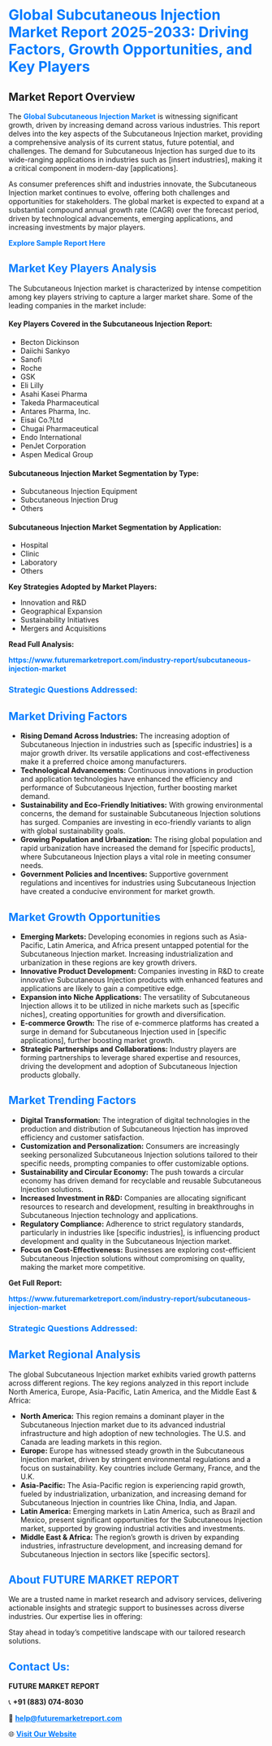 <h1 style="color: #007BFF;">Global Subcutaneous Injection Market Report 2025-2033: Driving Factors, Growth Opportunities, and Key Players</h1>

<section id="overview">
<h2>Market Report Overview</h2>
<p>The <a href="https://www.futuremarketreport.com/industry-report/subcutaneous-injection-market" style="color: #007BFF; text-decoration: none;"><strong>Global Subcutaneous Injection Market</strong></a> is witnessing significant growth, driven by increasing demand across various industries. This report delves into the key aspects of the Subcutaneous Injection market, providing a comprehensive analysis of its current status, future potential, and challenges. The demand for Subcutaneous Injection has surged due to its wide-ranging applications in industries such as [insert industries], making it a critical component in modern-day [applications].</p>
<p>As consumer preferences shift and industries innovate, the Subcutaneous Injection market continues to evolve, offering both challenges and opportunities for stakeholders. The global market is expected to expand at a substantial compound annual growth rate (CAGR) over the forecast period, driven by technological advancements, emerging applications, and increasing investments by major players.</p>
</section>

<section id="overview">
<p><a href="https://www.futuremarketreport.com/request-sample/reportId=41631" style="color: #007BFF; text-decoration: none;"><strong>Explore Sample Report Here</strong></a></p>
</section>

<section id="key-players">
<h2 style="color: #007BFF;">Market Key Players Analysis</h2>
<p>The Subcutaneous Injection market is characterized by intense competition among key players striving to capture a larger market share. Some of the leading companies in the market include:</p>
<h4>Key Players Covered in the Subcutaneous Injection Report:</h4>
<ul><li>Becton Dickinson</li><li>Daiichi Sankyo</li><li>Sanofi</li><li>Roche</li><li>GSK</li><li>Eli Lilly</li><li>Asahi Kasei Pharma</li><li>Takeda Pharmaceutical</li><li>Antares Pharma, Inc.</li><li>Eisai Co.?Ltd</li><li>Chugai Pharmaceutical</li><li>Endo International</li><li>PenJet Corporation</li><li>Aspen Medical Group</li></ul>
<h4>Subcutaneous Injection Market Segmentation by Type:</h4>
<ul><li>Subcutaneous Injection Equipment</li><li>Subcutaneous Injection Drug</li><li>Others</li></ul>

<h4>Subcutaneous Injection Market Segmentation by Application:</h4>
<ul><li>Hospital</li><li>Clinic</li><li>Laboratory</li><li>Others</li></ul>
<p><strong>Key Strategies Adopted by Market Players:</strong></p>
<ul>
<li>Innovation and R&D</li>
<li>Geographical Expansion</li>
<li>Sustainability Initiatives</li>
<li>Mergers and Acquisitions</li>
</ul>
</section>

<section>
<p><strong>Read Full Analysis: </strong></p><a href="https://www.futuremarketreport.com/industry-report/subcutaneous-injection-market" style="color: #007BFF; text-decoration: none;"><strong>https://www.futuremarketreport.com/industry-report/subcutaneous-injection-market</strong></a>
<h3 style="color: #007BFF;">Strategic Questions Addressed:</h3>
</section>

<section id="driving-factors">
<h2 style="color: #007BFF;">Market Driving Factors</h2>
<ul>
<li><strong>Rising Demand Across Industries:</strong> The increasing adoption of Subcutaneous Injection in industries such as [specific industries] is a major growth driver. Its versatile applications and cost-effectiveness make it a preferred choice among manufacturers.</li>
<li><strong>Technological Advancements:</strong> Continuous innovations in production and application technologies have enhanced the efficiency and performance of Subcutaneous Injection, further boosting market demand.</li>
<li><strong>Sustainability and Eco-Friendly Initiatives:</strong> With growing environmental concerns, the demand for sustainable Subcutaneous Injection solutions has surged. Companies are investing in eco-friendly variants to align with global sustainability goals.</li>
<li><strong>Growing Population and Urbanization:</strong> The rising global population and rapid urbanization have increased the demand for [specific products], where Subcutaneous Injection plays a vital role in meeting consumer needs.</li>
<li><strong>Government Policies and Incentives:</strong> Supportive government regulations and incentives for industries using Subcutaneous Injection have created a conducive environment for market growth.</li>
</ul>
</section>

<section id="growth-opportunities">
<h2 style="color: #007BFF;">Market Growth Opportunities</h2>
<ul>
<li><strong>Emerging Markets:</strong> Developing economies in regions such as Asia-Pacific, Latin America, and Africa present untapped potential for the Subcutaneous Injection market. Increasing industrialization and urbanization in these regions are key growth drivers.</li>
<li><strong>Innovative Product Development:</strong> Companies investing in R&D to create innovative Subcutaneous Injection products with enhanced features and applications are likely to gain a competitive edge.</li>
<li><strong>Expansion into Niche Applications:</strong> The versatility of Subcutaneous Injection allows it to be utilized in niche markets such as [specific niches], creating opportunities for growth and diversification.</li>
<li><strong>E-commerce Growth:</strong> The rise of e-commerce platforms has created a surge in demand for Subcutaneous Injection used in [specific applications], further boosting market growth.</li>
<li><strong>Strategic Partnerships and Collaborations:</strong> Industry players are forming partnerships to leverage shared expertise and resources, driving the development and adoption of Subcutaneous Injection products globally.</li>
</ul>
</section>

<section id="trending-factors">
<h2 style="color: #007BFF;">Market Trending Factors</h2>
<ul>
<li><strong>Digital Transformation:</strong> The integration of digital technologies in the production and distribution of Subcutaneous Injection has improved efficiency and customer satisfaction.</li>
<li><strong>Customization and Personalization:</strong> Consumers are increasingly seeking personalized Subcutaneous Injection solutions tailored to their specific needs, prompting companies to offer customizable options.</li>
<li><strong>Sustainability and Circular Economy:</strong> The push towards a circular economy has driven demand for recyclable and reusable Subcutaneous Injection solutions.</li>
<li><strong>Increased Investment in R&D:</strong> Companies are allocating significant resources to research and development, resulting in breakthroughs in Subcutaneous Injection technology and applications.</li>
<li><strong>Regulatory Compliance:</strong> Adherence to strict regulatory standards, particularly in industries like [specific industries], is influencing product development and quality in the Subcutaneous Injection market.</li>
<li><strong>Focus on Cost-Effectiveness:</strong> Businesses are exploring cost-efficient Subcutaneous Injection solutions without compromising on quality, making the market more competitive.</li>
</ul>
</section>

<section>
<p><strong>Get Full Report: </strong></p><a href="https://www.futuremarketreport.com/industry-report/subcutaneous-injection-market" style="color: #007BFF; text-decoration: none;"><strong>https://www.futuremarketreport.com/industry-report/subcutaneous-injection-market</strong></a>
<h3 style="color: #007BFF;">Strategic Questions Addressed:</h3>
</section>


<section id="regional-analysis">
<h2 style="color: #007BFF;">Market Regional Analysis</h2>
<p>The global Subcutaneous Injection market exhibits varied growth patterns across different regions. The key regions analyzed in this report include North America, Europe, Asia-Pacific, Latin America, and the Middle East & Africa:</p>
<ul>
<li><strong>North America:</strong> This region remains a dominant player in the Subcutaneous Injection market due to its advanced industrial infrastructure and high adoption of new technologies. The U.S. and Canada are leading markets in this region.</li>
<li><strong>Europe:</strong> Europe has witnessed steady growth in the Subcutaneous Injection market, driven by stringent environmental regulations and a focus on sustainability. Key countries include Germany, France, and the U.K.</li>
<li><strong>Asia-Pacific:</strong> The Asia-Pacific region is experiencing rapid growth, fueled by industrialization, urbanization, and increasing demand for Subcutaneous Injection in countries like China, India, and Japan.</li>
<li><strong>Latin America:</strong> Emerging markets in Latin America, such as Brazil and Mexico, present significant opportunities for the Subcutaneous Injection market, supported by growing industrial activities and investments.</li>
<li><strong>Middle East & Africa:</strong> The region’s growth is driven by expanding industries, infrastructure development, and increasing demand for Subcutaneous Injection in sectors like [specific sectors].</li>
</ul>
</section>

<footer>
<h2 style="color: #007BFF;">About FUTURE MARKET REPORT</h2>
<p>We are a trusted name in market research and advisory services, delivering actionable insights and strategic support to businesses across diverse industries. Our expertise lies in offering:</p>

<p>Stay ahead in today’s competitive landscape with our tailored research solutions.</p>

<h2 style="color: #007BFF;">Contact Us:</h2>
<p><strong>FUTURE MARKET REPORT</strong></p>
<p>📞 <strong>+91 (883) 074-8030</strong></p>
<p>📧 <strong><a href="mailto:help@futuremarketreport.com" style="color: #007BFF;">help@futuremarketreport.com</a></strong></p>
<p>🌐 <strong><a href="https://www.futuremarketreport.com/" style="color: #007BFF;">Visit Our Website</a></strong></p>
</footer>